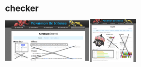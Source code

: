 # checker

<div>
<img src="https://github.com/petrovviacheslav/myitmo/blob/main/materials/pokemons/pok_att.png" width=55% align="middle">
<img src="https://github.com/petrovviacheslav/myitmo/blob/main/materials/pokemons/pok.png" width=30% align="middle">
</div>
